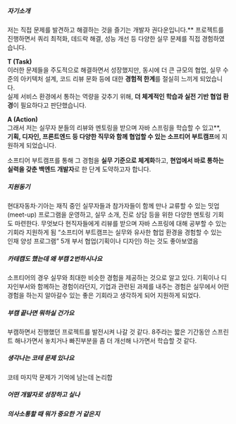 
##### 자기소개
저는 직접 문제를 발견하고 해결하는 것을 즐기는 개발자 권다운입니다.**
프로젝트를 진행하면서 쿼리 최적화, 데드락 해결, 성능 개선 등 다양한 실무 문제를 직접 경험하였습니다.

**T (Task)**  
이러한 문제들을 주도적으로 해결하면서 성장했지만, 동시에 더 큰 규모의 협업, 실무 수준의 아키텍처 설계, 코드 리뷰 문화 등에 대한 **경험적 한계**를 절실히 느끼게 되었습니다.  
실제 서비스 환경에서 통하는 역량을 갖추기 위해, **더 체계적인 학습과 실전 기반 협업 환경**이 필요하다고 판단했습니다.

**A (Action)**  
그래서 저는  실무자 분들의 리뷰와 멘토링을 받으며 자바 스프링을 학습할 수 있고**,  
**기획, 디자인, 프론트엔드 등 다양한 직무와 함께 협업할 수 있는 소프티어 부트캠프**에 지원하게 되었습니다.  

 소프티어 부트캠프를 통해 그 경험을 **실무 기준으로 체계화**하고, **현업에서 바로 통하는 실력을 갖춘 백엔드 개발자**로 한 단계 도약하고자 합니다.
##### 지원동기
현대자동차·기아는 재직 중인 실무자들과 참가자들이 함께 만나 교류할 수 있는 밋업(meet-up) 프로그램을 운영하고, 실무 소개, 진로 상담 등을 위한 다양한 멘토링 기회도 마련한다.
무엇보다 현직자들에게 리뷰를 받으며 자바 스프링에 대해 공부할 수 있는 기회라 지원하게 됨
“소프티어 부트캠프는 실무와 유사한 협업 환경을 경험할 수 있는 인재 양성 프로그램”
5개 부서 협업(기획이나 디자인) 하는 것도 좋아보였음
##### 카테캠도 했는데 왜 부캠 2번하시나요
소프티어의 경우 실무와 최대한 비슷한 경험을 제공하는 것으로 알고 있다. 기획이나 디자인부서와 함께하는 경험이라던지, 기업과 관련된 과제를 내주는 경험은 실무에서 어떤 경험을 하는지 알아갈수 있는 좋은 기회라고 생각하게 되어 지원하게 되었다.
##### 부캠 끝나면 뭐하실 건가요
부캠하면서 진행했던 프로젝트를 발전시켜 나갈 것 같다. 8주라는 짧은 기간동안 스프린트 해나가면서 놓치거나 빠진부분을 좀 더 개선해 나가면서 학습할 것 같다.
##### 생각나는 코테 문제 있나요
코테 마지막 문제가 기억에 남는데 논리합 
##### 어떤 개발자로 성장하고 싶나
##### 의사소통할 때 뭐가 중요한 거 같은지

##### 